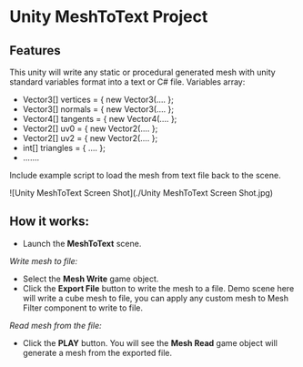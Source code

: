 # Unity MeshToText Project

## Features
This unity will write any static or procedural generated mesh with unity standard variables format into a text or C# file.
Variables array: 
* Vector3[] vertices = { new Vector3(.... };
* Vector3[] normals = { new Vector3(.... };
* Vector4[] tangents = { new Vector4(.... };
* Vector2[] uv0 = { new Vector2(.... };
* Vector2[] uv2 = { new Vector2(.... };
* int[] triangles = { .... };
* .......

Include example script to load the mesh from text file back to the scene.


![Unity MeshToText Screen Shot](./Unity MeshToText Screen Shot.jpg)

## How it works:

- Launch the **MeshToText** scene.

*Write mesh to file:*
- Select the **Mesh Write** game object.
- Click the **Export File** button to write the mesh to a file.
  Demo scene here will write a cube mesh to file, you can apply any custom mesh to Mesh Filter component to write to file.

*Read mesh from the file:*
- Click the **PLAY** button. 
  You will see the **Mesh Read** game object will generate a mesh from the exported file.
